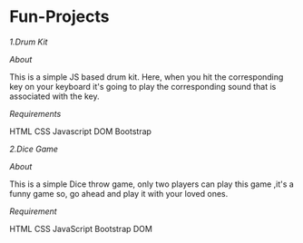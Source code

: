 # Fun-Projects


*1.Drum Kit*

*About*

This is a simple JS based drum kit. Here, when you hit the corresponding key on your keyboard it's going to play the corresponding sound that is associated with the key.

*Requirements*

HTML
CSS
Javascript
DOM
Bootstrap

*2.Dice Game*

*About*

This is a simple Dice throw game, only two players can play this game ,it's a funny game so, go ahead and play it with your loved ones.

*Requirement*

HTML
CSS
JavaScript
Bootstrap
DOM
